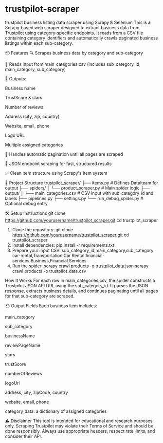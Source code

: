 # trustpilot-scraper
trustpilot business listing data scraper using Scrapy &amp; Selenium
This is a Scrapy-based web scraper designed to extract business data from Trustpilot using category-specific endpoints. It reads from a CSV file containing category identifiers and automatically crawls paginated business listings within each sub-category.

📦 Features
🔍 Scrapes business data by category and sub-category

📄 Reads input from main_categories.csv (includes sub_category_id, main_category, sub_category)

🧾 Outputs:

Business name

TrustScore & stars

Number of reviews

Address (city, zip, country)

Website, email, phone

Logo URL

Multiple assigned categories

🔁 Handles automatic pagination until all pages are scraped

🧩 JSON endpoint scraping for fast, structured results

✅ Clean item structure using Scrapy's Item system

📁 Project Structure
  trustpilot_scraper/
├── items.py              # Defines DataIteam for output
├── spiders/
│   └── product_scraper.py # Main spider logic
├── output/
│   └── main_categories.csv # CSV input with sub_category_id and labels
├── pipelines.py
├── settings.py
└── run_debug_spider.py   # Optional debug entry

🛠️ Setup Instructions
  git clone https://github.com/yourusername/trustpilot_scraper.git
  cd trustpilot_scraper

  1. Clone the repository:
     git clone https://github.com/yourusername/trustpilot_scraper.git
      cd trustpilot_scraper
  2. Install dependencies:
       pip install -r requirements.txt
  3. Prepare your input CSV:
     sub_category_id,main_category,sub_category
      car-rental,Transportation,Car Rental
      financial-services,Business,Financial Services
  4. Run the spider:
     scrapy crawl products -o trustpilot_data.json
     scrapy crawl products -o trustpilot_data.csv

How It Works
  For each row in main_categories.csv, the spider constructs a Trustpilot JSON API URL using the sub_category_id.
  It parses the JSON response, extracts business details, and continues paginating until all pages for that sub-category are scraped.

📦 Output Fields
  Each business item includes:

  main_category
  
  sub_category
  
  businessName
  
  reviewPageName
  
  stars
  
  trustScore
  
  numberOfReviews
  
  logoUrl
  
  address, city, zipCode, country
  
  website, email, phone
  
  category_data: a dictionary of assigned categories

  ⚠️ Disclaimer
This tool is intended for educational and research purposes only. Scraping Trustpilot may violate their Terms of Service and should be done responsibly. Always use appropriate headers, respect rate limits, and consider their API.





